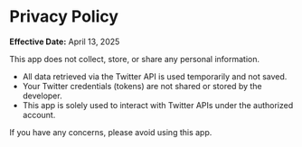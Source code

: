 # Privacy Policy  
**Effective Date:** April 13, 2025  

This app does not collect, store, or share any personal information.

- All data retrieved via the Twitter API is used temporarily and not saved.  
- Your Twitter credentials (tokens) are not shared or stored by the developer.  
- This app is solely used to interact with Twitter APIs under the authorized account.

If you have any concerns, please avoid using this app.
